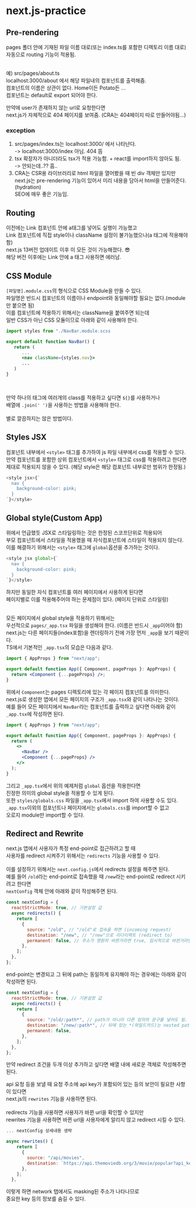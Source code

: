 # next.js-practice

## Pre-rendering

pages 폴더 안에 기재된 파일 이름 대로(또는 index.ts를 포함한 디렉토리 이름 대로) </br>
자동으로 routing 기능이 적용됨.

</br>
예) src/pages/about.ts </br>
localhost:3000/about 에서 해당 파일내의 컴포넌트를 출력해줌. </br>
컴포넌트의 이름은 상관이 없다. Home이든 Potato든 ... </br>
컴포넌트는 default로 export 되어야 한다. </br>

만약에 user가 존재하지 않는 url로 요청한다면 </br>
next.js가 자체적으로 404 페이지를 보여줌. (CRA는 404페이지 따로 만들어야됨...) </br>

### exception

1. src/pages/index.ts는 localhost:3000/ 에서 나타난다. </br>
   -> localhost:3000/index 아님. 404 뜸 </br>
2. tsx 확장자가 아니더라도 tsx가 적용 가능함. + react를 import하지 않아도 됨. </br>
   -> 안되는데..?? 흠.. </br>
3. CRA는 CSR용 라이브러리로 html 파일을 열어봤을 때 빈 div 객체만 있지만 </br>
   next.js는 pre-rendering 기능이 있어서 미리 내용을 담아서 html을 만들어준다. (hydration) </br>
   SEO에 매우 좋은 기능임. </br>

## Routing

이전에는 Link 컴포넌트 안에 a태그를 넣어도 실행이 가능했고 </br>
Link 컴포넌트에 직접 style이나 className 설정이 불가능했으나(a 태그에 적용해야 함) </br>
next.js 13버전 업데이트 이후 이 모든 것이 가능해졌다. 😎 </br>
해당 버전 이후에는 Link 안에 a 태그 사용하면 에러남. </br>

## CSS Module

`[파일명].module.css`의 형식으로 CSS Module을 만들 수 있다. </br>
파일명은 반드시 컴포넌트의 이름이나 endpoint와 동일해야할 필요는 없다.(module만 붙으면 됨) </br>
이를 컴포넌트에 적용하기 위해서는 className을 붙여주면 되는데 </br>
일반 CSS가 아닌 CSS 모듈이므로 아래와 같이 사용해야 한다. </br>

```jsx
import styles from "./NavBar.module.scss

export default function NavBar() {
   return (
      ...
      <nav className={styles.nav}>
      ...
   )
}
```

</br>

만약 하나의 태그에 여러개의 class를 적용하고 싶다면 `${}`를 사용하거나 </br>
배열에 `.join(' ')`을 사용하는 방법을 사용해야 한다. </br>
</br>
별로 깔끔하지는 않은 방법이다. </br>

## Styles JSX

컴포넌트 내부에서 `<style>` 태그를 추가하여 js 파일 내부에서 css를 적용할 수 있다. </br>
만약 컴포넌트를 포함한 상위 컴포넌트에서 `<style>` 태그로 css를 적용하려고 한다면 </br>
제대로 적용되지 않을 수 있다. (해당 style은 해당 컴포넌트 내부로만 범위가 한정됨.) </br>

```js
<style jsx>{`
  nav {
    background-color: pink;
  }
`}</style>
```

## Global style(Custom App)

위에서 언급했듯 JSX로 스타일링하는 것은 한정된 스코프단위로 적용되어 </br>
부모 컴포넌트에서 스타일을 적용했을 때 자식컴포넌트에 스타일이 적용되지 않는다.</br>
이를 해결하기 위해서는 `<style>` 태그에 `global`옵션을 추가하는 것이다. </br>

```js
<style jsx global>{`
  nav {
    background-color: pink;
  }
`}</style>
```

하지만 동일한 자식 컴포넌트를 여러 페이지에서 사용하게 된다면</br>
페이지별로 이를 적용해주어야 하는 문제점이 있다. (페이지 단위로 스타일링)</br>
</br>

모든 페이지에서 global style을 적용하기 위해서는 </br>
우선적으로 `pages/_app.tsx` 파일을 생성해야 한다. (이름은 반드시 `_app`이어야 함)</br>
next.js는 다른 페이지들(index포함)을 렌더링하기 전에 가장 먼저 `_app`을 보기 때문이다.</br>
TS에서 기본적인 `_app.tsx`의 모습은 다음과 같다.</br>

```jsx
import { AppProps } from "next/app";

export default function App({ Component, pageProps }: AppProps) {
  return <Component {...pageProps} />;
}
```

위에서 `Component`는 pages 디렉토리에 있는 각 페이지 컴포넌트를 의미한다.</br>
next.js로 생성한 앱에서 모든 페이지의 구조가 `_app.tsx`와 같이 나타나는 것이다.</br>
예를 들어 모든 페이지에서 `NavBar`라는 컴포넌트를 출력하고 싶다면 아래와 같이 `_app.tsx`에 작성하면 된다.</br>

```jsx
import { AppProps } from "next/app";

export default function App({ Component, pageProps }: AppProps) {
  return (
    <>
      <NavBar />
      <Component {...pageProps} />
    </>
  );
}
```

그리고 `_app.tsx`에서 위의 예제처럼 `global` 옵션을 적용한다면</br>
진정한 의미의 global style을 적용할 수 있게 된다.</br>
또한 `styles/globals.css` 파일을 `_app.tsx`에서 import 하여 사용할 수도 있다.</br>
`_app.tsx`이외의 컴포넌트나 페이지에서는 `globals.css`를 import할 수 없고 </br>
오로지 module만 import할 수 있다.</br>

## Redirect and Rewrite

next.js 앱에서 사용자가 특정 end-point로 접근하려고 할 때</br>
사용자를 redirect 시켜주기 위해서는 `redirects` 기능을 사용할 수 있다.</br>
</br>
이를 설정하기 위해서는 `next.config.js`에서 redirects 설정을 해주면 된다.</br>
예를 들어 `/old`라는 end-point로 접속했을 때 `/new`라는 end-point로 redirect 시키려고 한다면</br>
`nextConfig` 객체 안에 아래와 같이 작성해주면 된다.</br>

```js
const nextConfig = {
  reactStrictMode: true, // 기본설정 값
  async redirects() {
    return [
      {
        source: "/old", // "/old"로 접속을 하면 (incoming request)
        destination: "/new", // "/new"으로 리다이렉트 (redirect to)
        permanent: false, // 주소가 영원히 바뀐거라면 true, 임시적으로 바뀐거라면 false로 설정해준다.
      },
    ];
  },
};
```

end-point는 변경되고 그 뒤에 path는 동일하게 유지해야 하는 경우에는 아래와 같이 작성하면 된다.</br>

```js
const nextConfig = {
  reactStrictMode: true, // 기본설정 값
  async redirects() {
    return [
      {
        source: "/old/:path*", // path가 아니라 다른 임의의 문구를 넣어도 됨.
        destination: "/new/:path*", // 뒤에 있는 *(와일드카드)는 nested path인 경우에 넣어주면 된다.
        permanent: false,
      },
    ];
  },
};
```

만약 redirect 조건을 두개 이상 추가하고 싶다면 배열 내에 새로운 객체로 작성해주면 된다.</br>

api 요청 등을 보낼 때 요청 주소에 api key가 포함되어 있는 등의 보안이 필요한 사항이 있다면</br>
next.js의 `rewrites` 기능을 사용하면 된다.</br>
</br>
redirects 기능을 사용하면 사용자가 바뀐 url을 확인할 수 있지만</br>
rewrites 기능을 사용하면 바뀐 url을 사용자에게 알리지 않고 redirect 시킬 수 있다.</br>

```js
... nextConfig 상세내용 생략

async rewrites() {
    return [
      {
        source: "/api/movies",
        destination: `https://api.themoviedb.org/3/movie/popular?api_key=${process.env.API_KEY}`,
      },
    ];
  },
```

이렇게 하면 network 탭에서도 masking된 주소가 나타나므로</br>
중요한 key 등의 정보를 숨길 수 있다.</br>
